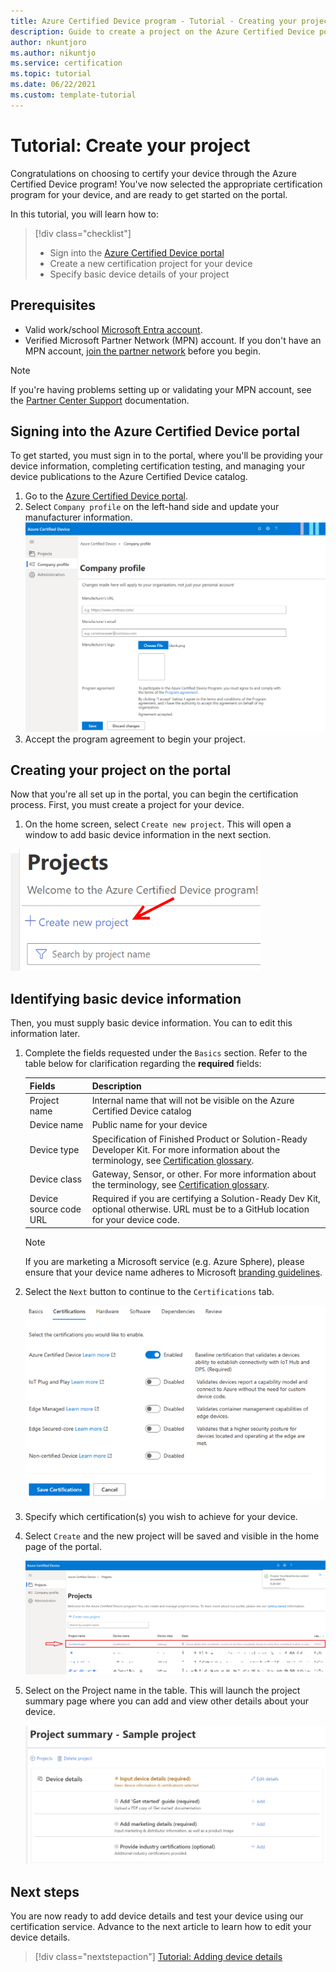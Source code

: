 ```yaml
---
title: Azure Certified Device program - Tutorial - Creating your project
description: Guide to create a project on the Azure Certified Device portal 
author: nkuntjoro
ms.author: nikuntjo
ms.service: certification
ms.topic: tutorial
ms.date: 06/22/2021
ms.custom: template-tutorial 
---
```


# Tutorial: Create your project

Congratulations on choosing to certify your device through the Azure Certified Device program! You've now selected the appropriate certification program for your device, and are ready to get started on the portal.

In this tutorial, you will learn how to:

> [!div class="checklist"]
> * Sign into the [Azure Certified Device portal](https://certify.azure.com/)
> * Create a new certification project for your device
> * Specify basic device details of your project

## Prerequisites

- Valid work/school [Microsoft Entra account](../active-directory/fundamentals/active-directory-whatis.md).
- Verified Microsoft Partner Network (MPN) account. If you don't have an MPN account, [join the partner network](https://partner.microsoft.com/) before you begin. 

> [!NOTE] 
> If you're having problems setting up or validating your MPN account, see the [Partner Center Support](/partner-center) documentation.


## Signing into the Azure Certified Device portal

To get started, you must sign in to the portal, where you'll be providing your device information, completing certification testing, and managing your device publications to the Azure Certified Device catalog.

1. Go to the [Azure Certified Device portal](https://certify.azure.com).
1. Select `Company profile` on the left-hand side and update your manufacturer information.
   ![Company profile section](./media/images/company-profile.png)
1. Accept the program agreement to begin your project.

## Creating your project on the portal

Now that you're all set up in the portal, you can begin the certification process. First, you must create a project for your device.

1. On the home screen, select `Create new project`. This will open a window to add basic device information in the next section.

 ![Image of the Create new project button](./media/images/create-new-project.png)

## Identifying basic device information

Then, you must supply basic device information. You can to edit this information later.

1. Complete the fields requested under the `Basics` section. Refer to the table below for clarification regarding the **required** fields:

    | Fields                  | Description                                                                                                                         |
    |------------------------|-------------------------------------------------------------------------------------------------------------------------------------|
    | Project name           | Internal name that will not be visible on the Azure Certified Device catalog                                                        |
    | Device name            | Public name for your device                                                                                                |
    | Device type            | Specification of Finished Product or Solution-Ready Developer Kit.     For more information about the terminology, see [Certification glossary](./resources-glossary.md).                                                                     |
    | Device class           | Gateway, Sensor, or other.  For more information about the terminology, see [Certification glossary](./resources-glossary.md).                                                                    |
    | Device source code URL | Required if you are certifying a Solution-Ready Dev Kit, optional otherwise. URL must be to a GitHub location for your device code. |

    > [!Note]
    > If you are marketing a Microsoft service (e.g. Azure Sphere), please ensure that your device name adheres to Microsoft [branding guidelines](https://www.microsoft.com/en-us/legal/intellectualproperty/trademarks).

1. Select the `Next` button to continue to the `Certifications` tab.

    ![Image of the Create new project form, Certifications tab](./media/images/select-the-certification.png)

1. Specify which certification(s) you wish to achieve for your device.
1. Select `Create` and the new project will be saved and visible in the home page of the portal.

    ![Image of project table](./media/images/project-table.png)

1. Select on the Project name in the table. This will launch the project summary page where you can add and view other details about your device.

    ![Image of the project details page](./media/images/device-details-section.png)

## Next steps

You are now ready to add device details and test your device using our certification service. Advance to the next article to learn how to edit your device details.
> [!div class="nextstepaction"]
> [Tutorial: Adding device details](tutorial-02-adding-device-details.md)

